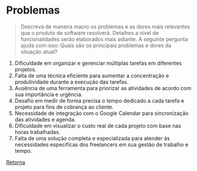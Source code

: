 # Problemas
> Descreva de maneira macro os problemas e as dores mais relevantes que o produto
> de software resolverá. Detalhes a nível de funcionalidades serão elaborados mais adiante. A seguinte pergunta ajuda com isso: Quais são os principais problemas e dores da situação atual?

1. Dificuldade em organizar e gerenciar múltiplas tarefas em diferentes projetos.
2. Falta de uma técnica eficiente para aumentar a concentração e produtividade durante a execução das tarefas.
3. Ausência de uma ferramenta para priorizar as atividades de acordo com sua importância e urgência.
4. Desafio em medir de forma precisa o tempo dedicado a cada tarefa e projeto para fins de cobrança ao cliente.
5. Necessidade de integração com o Google Calendar para sincronização das atividades e agenda.
6. Dificuldade em visualizar o custo real de cada projeto com base nas horas trabalhadas.
7. Falta de uma solução completa e especializada para atender às necessidades específicas dos freelancers em sua gestão de trabalho e tempo.

[Retorna](../README.md)